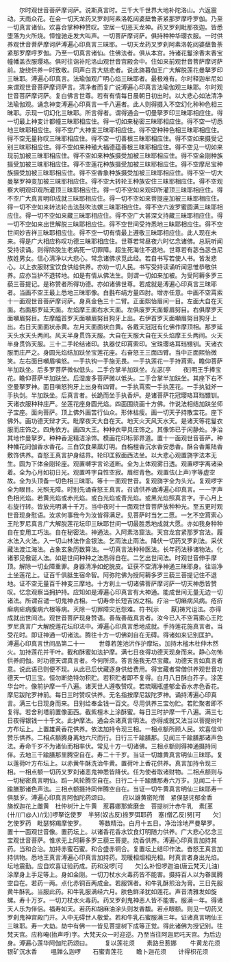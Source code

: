 <!-- { "loadSidebar": true } -->
　　尔时观世音菩萨摩诃萨。说斯真言时。三千大千世界大地补陀洛山。六返震动。天雨众花。在会一切天龙药叉罗刹阿素洛乾闼婆蘖鲁荼紧那罗摩呼罗伽。乃至一切真言诸仙。欢喜合掌种种赞叹。空居一切恶天龙神。药叉罗刹毗那夜迦。皆悉堕落为火所烧。慞惶驰走发大叫声。一切菩萨摩诃萨。俱持种种华璎衣服。一时供养观世音菩萨摩诃萨溥遍心印真言三昧耶。一切天龙药叉罗刹阿素洛乾闼婆蘖鲁荼紧那罗摩呼罗伽。乃至一切真言诸仙。住佛法者。俱从本宫。持诸花鬘涂香末香宝幢幡盖衣服璎珞。俱时往诣补陀洛山观世音宫殿会中。住如来前观世音菩萨摩诃萨前。旋绕供养一时致敬。同声白言大慈悲者。说此旖暮伽王广大解脱莲花曼拏罗印三昧耶。溥遍心印真言。法瑜伽观广明心焰三昧耶者。最极难有。尔时释迦牟尼如来谓观世音菩萨摩诃萨言。清净者而复广说溥遍心印真言法瑜伽观三昧耶。尔时观世音菩萨摩诃萨。复白佛言世尊。若有有情每日晨朝日初出时。以大悲心如法清净法瑜伽观。诵念神变溥遍心印真言一千八遍者。此人则得摄入不空幻化种种色相三昧耶。示现一切幻化三昧耶。所言得者。谓得通会一切曼拏罗印三昧耶相应住。得一切最上神变计都幢三昧耶相应住。得一切如来秘密三昧耶相应住。得不空一切悉地三昧耶相应住。得不空广大神变三昧耶相应住。得不空种种色相三昧耶相应住。得不空无量称叹三昧耶相应住。得不空一切善根三昧耶相应住。得不空如来摄受记别三昧耶相应住。得不空如来种殖大福德蕴善根三昧耶相应住。得不空见一切如来现前加被三昧耶相应住。得不空如来种族摄受加被三昧耶相应住。得不空金刚种族摄受加被三昧耶相应住。得不空莲花种族摄受加被三昧耶相应住。得不空摩尼宝种族摄受加被三昧耶相应住。得不空香象种族摄受加被三昧耶相应住。得不空一切大曼拏罗神变加被三昧耶相应住。得不空大转轮王种族安住三昧耶相应住。得不空观察大明观印观所灌顶三昧耶相应住。得一切不空如来观印所灌顶三昧耶相应住。得不空广大真言明印成就三昧耶相应住。得一切不空如来菩提座加被三昧耶相应住。得一切不空如来转法轮击法鼓吹法螺三昧耶相应住。得不空六波罗蜜圆满三昧耶相应住。得一切不空如来藏三昧耶相应住。得不空广大甚深文持藏三昧耶相应住。得一切不空如来出世解脱三昧耶相应住。得不空世间受持悉地三昧耶相应住。得不空世间妙吉祥三昧耶相应住。得不空一切有情最上遵敬三昧耶相应住。此人现在未来。得是广大相应称叹功德三昧耶相应住。世尊若常昼夜六时忆念诸佛。总玩听闻受持读诵。则得除脱生老病死一切罪障。超生死海住不退地。世尊若有苾刍苾刍尼族姓男女。信心清净以大悲心。常念诸佛求觅此经。若自书写若使人书。皆发悲心。以上衣服财宝饮食供给供养。亦劝一切人民。书写受持读诵听闻思惟恭敬供养。应亦当护不退转地。如是有情从佛法生。则谓一切如来加被。为受阿耨多罗三藐三菩提记。是称赞者所得功德。亦如诸佛世尊。若成就是溥遍心印真言三昧耶者。当画不空王最上悉地三昧耶像。白氎布绢方量四肘。增亦任意。中画不空罥索十一面观世音菩萨摩诃萨。身真金色三十二臂。正面熙怡眉间一目。左面大自在天面。右面那罗延天面。左焰摩王面右水天面。左俱废罗天面颦眉努目。右俱摩罗天面嚬眉努目。左摩醯首罗天面嚬眉努目狗牙上出。右伊首罗天面嚬眉努目狗牙上出。右日天面面状赤黄。左月天面面状白黄。各戴天冠冠有化佛作摩顶相。那罗延天头水天头两间。风天半身贯饰天服。大自在天服大自在天头焰摩王头两间。火天半身贯饰天服。三十二手轮结诸印。执器仗印罥索印。宝珠璎珞耳珰镮钏。天诸衣服而庄严之。身圆光焰结加趺坐宝莲花座。右奋怒王三面四臂。当中正面熙怡微笑。左右面目嚬眉嗔怒。一手执钩一手施无畏。一手执莲花一手持罥索。瞻仰菩萨半加趺坐。后多罗菩萨微似低头。二手合掌半加趺坐。左苾[亭　　夜]明王手捧宝花。瞻仰菩萨半加趺坐。后湿废多菩萨微以低头。二手合掌半加趺坐。其座下右不空曼拏罗神。面目嗔怒狗牙上出身有四臂。一手执罥索一手执莲花。一手执钺斧一手执剑。半加趺坐。后真言者。长跪而坐手执香炉。是诸菩萨花冠璎珞耳珰镮钏。天诸衣服种种庄严。坐莲花座身圆光焰。四面围绕画十方佛。作说法相结加趺坐师子宝座。面向菩萨。顶上佛外画苦行仙众。形体枯瘦。画一切天子持散宝花。座下佛外。画功德天辩才天。毗摩夜天大自在天。地天火天风天水天。是诸天等花鬘衣服而庄饰之。四角依方。画四大王。种种衣甲具庄饰之。其像饰已于闲静处。净治其地作曼拏罗。种种香泥精洁涂饰。模画花印标郭界道。置十一面观世音菩萨。种种幡花阏伽香水香花。三白饮食果蓏灯明。白栴檀香沉水香安悉香。酥合香薰陆香敷饰供养。奋怒王真言护身结界。轮印匡叙面西法坐。以大悲心观置旖字法本无生。圆为下体金刚轮座。观置嚩字言论道断。全为上体观雾日透。观置啰字离诸染着。全为心月如初日光。观置吽字自性空寂。眉绀青色。观置佉(上声)字等虚空故。全为头顶备一切色相三昧耶。等十一面观世音。复观旖字全为头光。复观啰字全为眼目。光照无障。时别先诵奋怒王真言。召请供养诵溥遍心印真言。一一字声色相光焰。若黄光焰或赤光焰。或白光焰或青光焰。或黑光焰照真言字。于心月上右旋行转。皆放光明满十千万。当中夜时十一面观世音菩萨放种种光。至五更时观世音现身慰语。汝求何事我今为汝皆得满足。见菩萨时当乞二愿。一乞不空罥索心王陀罗尼真言广大解脱莲花坛印三昧耶世间一切最胜悉地成就大愿。亦如我身种种自在变用工巧法。自在秘密法。神通法。入阿素洛窟法。天宫龙宫紧那罗宫法。履水法入火法。入一切山林法作金银法。乞雨法止雨法。降伏一切药叉罗刹法。采伏藏法渡江海法。占象玄象历数算法。一切真言法种种医法。长年药法移诸物法。化诸邪见傲诞人法。如是世间种种之法悉得自在。二乞出世间法。时观世音伸手摩顶。解除一切业障重罪。身器清净如蛇脱皮。证获不空清净神通三昧耶身。往诣净土坐莲花上。证百千俱胝生宿命智。阿弥陀佛为授阿耨多罗三藐三菩提记住不退地。证不空无量百千神变三摩地。十方刹土一切诸佛菩萨摩诃萨一切天神悉皆赞叹。忆念观察当拥护持。应知如是溥遍心印真言有大神通。能成世间无量无边一切诸法。所谓召谴一切鬼神占相。一切寿命长短吉凶之相。疗治一切癞病风病。疮疥癣病疟病腹病六根等病。灭除一切罪障灾厄怨难。符书[示　　厭]祷咒诅法。亦得成就出世间法。观世音菩萨现身赞语。善哉善哉真言者。汝今已入不空罥索心王陀罗尼真言广大解脱莲花坛印法中。溥遍心印真言悉地成就。手持莲花施真言者。当受花时。即证神通一切诸法。腾往十方一切佛刹自在无碍。得诸如来记别匡护。
溥遍心印真言世间品第二十一
　　世尊若莲池沜作护摩坛。加持木榓木杜仲木然火。加持莲花并干叶。截和酥蜜如法护摩。满七日夜得功德天现身而来。静心勿怖供养阏伽。时功德天谓真言者。今何所须。答言施我无尽宝藏。功德天言如真言者意。说此语已则便不现。从此已后伏藏逐身供给费用。得宝藏者常僧供养观世音功德天一切三宝。恒勿断绝特勿积贮。若积贮者即不复得。白月八日酥白芥子。涂莲华台叶。像前护摩一千八遍。诸天世人遵敬赞叹。若琉璃瓶盛郁金香水赤色香花。摩尼跋陀罗神前。每日三时赞叹供养。无名指按摩尼跋陀罗神。诵持溥遍心印真言。满三七日现身而来。日别给奉金钱一百文。尽用供养三宝勿贮。若贮聚者即不复得。若舍利塔前置像面西。截紫檀木上涂酥蜜。每日三时护摩一千八遍。满三七日夜得银钱一十千文。此护摩法。通会余诸真言明法。亦得成就又法当以菩提树叶方布坛上。上置雄黄香花供养。依法加持令现三相。一相点额所顾人民。欢喜信仰赞乐供养。二相点额腾身离地六尺而行。日行三千踰膳那。见闻三千踰膳那诸声色法。寿命千岁不为诸仙而相率伏。常见十方一切诸佛。三相点额则得神通摄持同伴。去地三千踰膳那里腾空自在。寿二十千岁。当证一切雄黄真言明仙三昧耶。复以莲荷叶方布坛上。以赤黄牛酥洗治牛黄。置荷叶上香花供养。真言加持令现三相。一相点额一切药叉罗刹诸恶鬼神悉皆降伏。任为使者取诸财物。二相点额则与一切秘密真言明仙。蹈一风轮腾空自在。日行二十千踰膳那寿六万岁。见闻二十千踰膳那诸色声法。三相点额摄持同伴腾空自在。当证一切牛黄真言明仙三昧耶寿一俱胝岁。溥遍心印真言阿伽陀药颂曰。
　　应以雄黄密陀僧　紧俣瑟诧郁金香　旖叔迦花上雌黄　杜仲树汁上牛黄　惹暮娜那紫磨金　菩提树汁赤牛乳　素[革　　(卄/(ㄇ@人)/戊)]啰拏讫使罗　半努(奴古反)捺罗弭耶药　塞(僧乙反)努[可　　欠]乞使罗药　毗瑟努羯摩使罗。
　　等数精治。白月十五日。净治涂地严曼拏罗。置十一面观世音像。置药坛上。以诸香花香水饮食灯明随力供养。广大悲心忆念三宝观世音菩萨。惟求无上阿耨多罗三藐三菩提。烧香供养。溥遍心印真言加持其药。当和合治。加持赤蜜石蜜。和合盛赤铜合。复置坛上结印作法。奋怒王真言加持供物。悉地王真言溥遍心印真言加持药。现暖相烟相光相。时真言者身出光焰。坛地震勤。应自欢喜证验药成。药和没啰[可　　欠]么补怛啰迦油(唐云梵天儿油)涂摩身上手足等上。身如金刚。一切刀杖水火毒药皆不能害。摄持百人以为眷属腾空自在。若药一两。点化赤铜百两成金。若服饵者。和牛乳酥煎治为膏。三日先服黄牛酥乳。当服此药。和牛乳服满经六月。肤色鲜泽犹如莲花。声音清雅发如旋螺。寿十万岁。一切刀杖水火毒药。药叉罗刹鬼神恶人皆不能害。服满一年。得诸天人乐为伴侣。福寿如天。若药和胡麻油涂头则发香馥。若点眼额。则见一切药叉罗刹鬼神宫殿门开。入中无碍世人敬爱。若和牛乳石蜜服满三年。证诸真言明仙王三昧耶。寿一大劫。劫中有佛一一皆见菩提树下成等正觉。得此诸佛为授记别。往梵天宫。应称唵(抬声呼)字。大梵天众一时迎逆。乃至当往阿迦尼吒天宫。为后边身。溥遍心莲华阿伽陀药颂曰。
　　复以莲花须　　素路旦惹娜
　　牛黄龙花须　　银矿沉水香
　　嗢亸么迦啰　　石蜜青莲花
　　瞻卜迦花须　　计得枳花须
